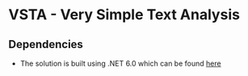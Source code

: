 # VSTA - Very Simple Text Analysis

## Dependencies
- The solution is built using .NET 6.0 which can be found [here](https://dotnet.microsoft.com/en-us/download/dotnet/6.0)